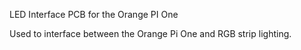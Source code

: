 LED Interface PCB for the Orange PI One

Used to interface between the Orange Pi One and RGB strip lighting.





